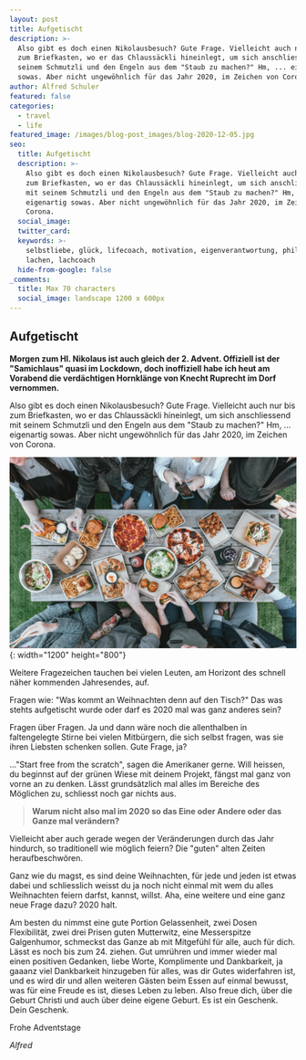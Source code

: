 ```yaml
---
layout: post
title: Aufgetischt
description: >-
  Also gibt es doch einen Nikolausbesuch? Gute Frage. Vielleicht auch nur bis
  zum Briefkasten, wo er das Chlaussäckli hineinlegt, um sich anschliessend mit
  seinem Schmutzli und den Engeln aus dem "Staub zu machen?" Hm, ... eigenartig
  sowas. Aber nicht ungewöhnlich für das Jahr 2020, im Zeichen von Corona. 
author: Alfred Schuler
featured: false
categories:
  - travel
  - life
featured_image: /images/blog-post_images/blog-2020-12-05.jpg
seo:
  title: Aufgetischt
  description: >-
    Also gibt es doch einen Nikolausbesuch? Gute Frage. Vielleicht auch nur bis
    zum Briefkasten, wo er das Chlaussäckli hineinlegt, um sich anschliessend
    mit seinem Schmutzli und den Engeln aus dem "Staub zu machen?" Hm, ...
    eigenartig sowas. Aber nicht ungewöhnlich für das Jahr 2020, im Zeichen von
    Corona.
  social_image:
  twitter_card:
  keywords: >-
    selbstliebe, glück, lifecoach, motivation, eigenverantwortung, philosophie,
    lachen, lachcoach
  hide-from-google: false
_comments:
  title: Max 70 characters
  social_image: landscape 1200 x 600px
---
```

## Aufgetischt

**Morgen zum Hl. Nikolaus ist auch gleich der 2. Advent. Offiziell ist der "Samichlaus" quasi im Lockdown, doch inoffiziell habe ich heut am Vorabend die verdächtigen Hornklänge von Knecht Ruprecht im Dorf vernommen.**

Also gibt es doch einen Nikolausbesuch? Gute Frage. Vielleicht auch nur bis zum Briefkasten, wo er das Chlaussäckli hineinlegt, um sich anschliessend mit seinem Schmutzli und den Engeln aus dem "Staub zu machen?" Hm, ... eigenartig sowas. Aber nicht ungewöhnlich für das Jahr 2020, im Zeichen von Corona.

![](/images/blog-post_images/blog-2020-12-05.jpg){: width="1200" height="800"}

Weitere Fragezeichen tauchen bei vielen Leuten, am Horizont des schnell näher kommenden Jahresendes, auf.

Fragen wie: "Was kommt an Weihnachten denn auf den Tisch?" Das was stehts aufgetischt wurde oder darf es 2020 mal was ganz anderes sein?

Fragen über Fragen. Ja und dann wäre noch die allenthalben in faltengelegte Stirne bei vielen Mitbürgern, die sich selbst fragen, was sie ihren Liebsten schenken sollen. Gute Frage, ja?

..."Start free from the scratch", sagen die Amerikaner gerne. Will heissen, du beginnst auf der grünen Wiese mit deinem Projekt, fängst mal ganz von vorne an zu denken. Lässt grundsätzlich mal alles im Bereiche des Möglichen zu, schliesst noch gar nichts aus.

> **Warum nicht also mal im 2020 so das Eine oder Andere oder das Ganze mal verändern?**

Vielleicht aber auch gerade wegen der Veränderungen durch das Jahr hindurch, so traditionell wie möglich feiern? Die "guten" alten Zeiten heraufbeschwören.

Ganz wie du magst, es sind deine Weihnachten, für jede und jeden ist etwas dabei und schliesslich weisst du ja noch nicht einmal mit wem du alles Weihnachten feiern darfst, kannst, willst. Aha, eine weitere und eine ganz neue Frage dazu? 2020 halt.

Am besten du nimmst eine gute Portion Gelassenheit, zwei Dosen Flexibilität, zwei drei Prisen guten Mutterwitz, eine Messerspitze Galgenhumor, schmeckst das Ganze ab mit Mitgefühl für alle, auch für dich. Lässt es noch bis zum 24. ziehen. Gut umrühren und immer wieder mal einen positiven Gedanken, liebe Worte, Komplimente und Dankbarkeit, ja gaaanz viel Dankbarkeit hinzugeben für alles, was dir Gutes widerfahren ist, und es wird dir und allen weiteren Gästen beim Essen auf einmal bewusst, was für eine Freude es ist, dieses Leben zu leben. Also freue dich, über die Geburt Christi und auch über deine eigene Geburt. Es ist ein Geschenk. Dein Geschenk.

Frohe Adventstage

*Alfred*
